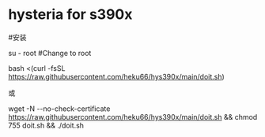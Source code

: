 # hysteria for s390x

#安装

su - root #Change to root

bash <(curl -fsSL https://raw.githubusercontent.com/heku66/hys390x/main/doit.sh)

或

wget -N --no-check-certificate https://raw.githubusercontent.com/heku66/hys390x/main/doit.sh && chmod 755 doit.sh && ./doit.sh 
